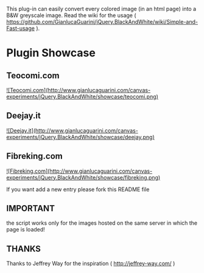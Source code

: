 This plug-in can easily convert every colored image (in an html page) into a B&W greyscale image.
Read the wiki for the usage ( https://github.com/GianlucaGuarini/jQuery.BlackAndWhite/wiki/Simple-and-Fast-usage ).

Plugin Showcase
=================

Teocomi.com
-----
<a href="http://teocomi.com/photos/">
![Teocomi.com](http://www.gianlucaguarini.com/canvas-experiments/jQuery.BlackAndWhite/showcase/teocomi.png)
</a>

Deejay.it
-----
<a href="http://www.deejay.it/dj/extra/widget">
![Deejay.it](http://www.gianlucaguarini.com/canvas-experiments/jQuery.BlackAndWhite/showcase/deejay.png)
</a>

Fibreking.com
-----
<a href="http://www.fibreking.com/">
![Fibreking.com](http://www.gianlucaguarini.com/canvas-experiments/jQuery.BlackAndWhite/showcase/fibreking.png)
</a>

If you want add a new entry please fork this README file

IMPORTANT
-----
the script works only for the images hosted on the same server in which the page is loaded!

THANKS
-----
Thanks to Jeffrey Way for the inspiration ( http://jeffrey-way.com/ )
